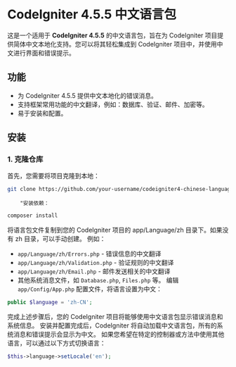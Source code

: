 # CodeIgniter 4.5.5 中文语言包

这是一个适用于 **CodeIgniter 4.5.5** 的中文语言包，旨在为 CodeIgniter 项目提供简体中文本地化支持。您可以将其轻松集成到 CodeIgniter 项目中，并使用中文进行界面和错误提示。

## 功能

- 为 CodeIgniter 4.5.5 提供中文本地化的错误消息。
- 支持框架常用功能的中文翻译，例如：数据库、验证、邮件、加密等。
- 易于安装和配置。

## 安装

### 1. 克隆仓库

首先，您需要将项目克隆到本地：

```bash
git clone https://github.com/your-username/codeigniter4-chinese-language.git
```

        "安装依赖：
```bash
composer install
```
将语言包文件复制到您的 CodeIgniter 项目的 app/Language/zh 目录下。如果没有 zh 目录，可以手动创建。
例如：
- `app/Language/zh/Errors.php` - 错误信息的中文翻译
- `app/Language/zh/Validation.php` - 验证规则的中文翻译
- `app/Language/zh/Email.php` - 邮件发送相关的中文翻译
- 其他系统消息文件，如 `Database.php`, `Files.php` 等。
编辑 `app/Config/App.php` 配置文件，将语言设置为中文：
```php
public $language = 'zh-CN';
```
完成上述步骤后，您的 CodeIgniter 项目将能够使用中文语言包显示错误消息和系统信息。
安装并配置完成后，CodeIgniter 将自动加载中文语言包，所有的系统消息和错误提示会显示为中文。
如果您希望在特定的控制器或方法中使用其他语言，可以通过以下方式切换语言：
```php
$this->language->setLocale('en');
```
